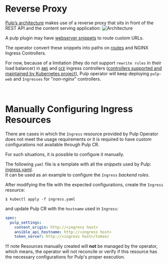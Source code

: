 # Reverse Proxy

[Pulp’s architecture](https://docs.pulpproject.org/pulpcore/components.html) makes use of a reverse proxy that sits in front of the REST API and the content serving application:
![Architecture](https://docs.pulpproject.org/pulpcore/_images/architecture.png "Pulp’s architecture")

A pulp plugin may have [webserver snippets](https://docs.pulpproject.org/pulpcore/plugins/plugin-writer/concepts/index.html#configuring-reverse-proxy-with-custom-urls) to route custom URLs.

The operator convert these snippets into paths on [routes](https://docs.pulpproject.org/pulp_operator/configuring/routes/) and NGINX Ingress Controllers.

For now, because of a limitation (they do not support `rewrite rules` in their load balancer) in [`AWS`](https://github.com/kubernetes-sigs/aws-load-balancer-controller/issues/835) and [`GCE`](https://github.com/kubernetes/ingress-gce/issues/109) ingress controllers ([controllers supported and maintained by Kubernetes project](https://kubernetes.io/docs/concepts/services-networking/ingress-controllers/)), Pulp operator will keep deploying `pulp-web` and `Ingresses` for "*non-nginx*" controllers.

<br/>

# Manually Configuring Ingress Resources

There are cases in which the `Ingress` resource provided by Pulp Operator does not meet the usage requirements or it is required to have custom configurations not available through Pulp CR.

For such situations, it is possible to configure it manually.

The following `yaml` file is a template with all the *snippets* used by Pulp: [ingress.yaml](ingress.yaml).  
It can be used as an example to configure the `Ingress` *backend rules*.

After modifying the file with the expected configurations, create the `Ingress` resource:
```
$ kubectl apply -f ingress.yaml
```

and update Pulp CR with the `hostname` used in `Ingress`:
```yaml
spec:
  pulp_settings:
    content_origin: http://<ingress host>
    ansible_api_hostname: http://<ingress host>
    token_server: http://<ingress host>/token/
```

!!! note
    Resources manually created will **not** be managed by the operator, which means,
    the operator will not reconcile or verify if this resource has the necessary configurations for
    Pulp's proper execution.
